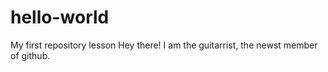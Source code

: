 # hello-world
My first repository lesson
Hey there! I am the guitarrist, the newst member of github.
